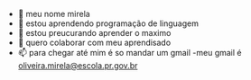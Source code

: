 - 👋 meu nome mirela 
- 👀 estou aprendendo programação de linguagem  
- 🌱 estou preucurando aprender o maximo 
- 💞️ quero colaborar com meu aprendisado 
- 📫 para chegar até mim é so mandar um gmail 
-meu gmail é oliveira.mirela@escola.pr.gov.br

<!---
mirella222/mirella222 is a ✨ special ✨ repository because its `README.md` (this file) appears on your GitHub profile.
You can click the Preview link to take a look at your changes.
--->
